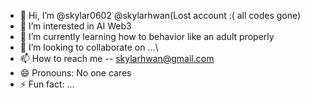 - 👋 Hi, I’m  @skylar0602  @skylarhwan(Lost account :( all codes gone)
- 👀 I’m interested in AI Web3 
- 🌱 I’m currently learning how to behavior like an adult properly
- 💞️ I’m looking to collaborate on ...\\
- 📫 How to reach me -- skylarhwan@gmail.com
- 😄 Pronouns: No one cares
- ⚡ Fun fact: ...

<!---
skylar0602/skylar0602 is a ✨ special ✨ repository because its `README.md` (this file) appears on your GitHub profile.
You can click the Preview link to take a look at your changes.
--->
